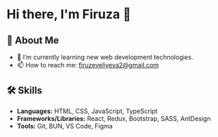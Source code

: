 # Hi there, I'm Firuza 👋

## 🚀 About Me
- 🌱 I’m currently learning new web development technologies.
- 📫 How to reach me: [firuzeveliyeva2@gmail.com](mailto:firuzeveliyeva2@gmail.com)

## 🛠️ Skills
- **Languages:**  HTML, CSS, JavaScript, TypeScript
- **Frameworks/Libraries:** React, Redux, Bootstrap, SASS, AntDesign
- **Tools:** Git, BUN, VS Code, Figma

